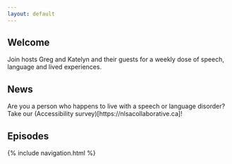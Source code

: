 ```yaml
---
layout: default
---
```

<h2>Welcome</h2>
Join hosts Greg and Katelyn and their guests for a weekly dose of speech, language and lived experiences. 
<h2>News</h2>
Are you a person who happens to live with a speech or language disorder? Take our (Accessibility survey)[https://nlsacollaborative.ca]!
<h2>Episodes</h2>
{% include navigation.html %}

